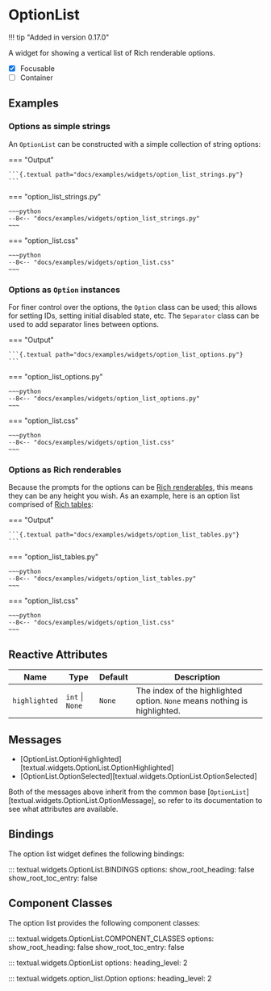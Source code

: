 # OptionList

!!! tip "Added in version 0.17.0"

A widget for showing a vertical list of Rich renderable options.

- [x] Focusable
- [ ] Container

## Examples

### Options as simple strings

An `OptionList` can be constructed with a simple collection of string
options:

=== "Output"

    ```{.textual path="docs/examples/widgets/option_list_strings.py"}
    ```

=== "option_list_strings.py"

    ~~~python
    --8<-- "docs/examples/widgets/option_list_strings.py"
    ~~~

=== "option_list.css"

    ~~~python
    --8<-- "docs/examples/widgets/option_list.css"
    ~~~

### Options as `Option` instances

For finer control over the options, the `Option` class can be used; this
allows for setting IDs, setting initial disabled state, etc. The `Separator`
class can be used to add separator lines between options.

=== "Output"

    ```{.textual path="docs/examples/widgets/option_list_options.py"}
    ```

=== "option_list_options.py"

    ~~~python
    --8<-- "docs/examples/widgets/option_list_options.py"
    ~~~

=== "option_list.css"

    ~~~python
    --8<-- "docs/examples/widgets/option_list.css"
    ~~~

### Options as Rich renderables

Because the prompts for the options can be [Rich
renderables](https://rich.readthedocs.io/en/latest/protocol.html), this
means they can be any height you wish. As an example, here is an option list
comprised of [Rich
tables](https://rich.readthedocs.io/en/latest/tables.html):

=== "Output"

    ```{.textual path="docs/examples/widgets/option_list_tables.py"}
    ```

=== "option_list_tables.py"

    ~~~python
    --8<-- "docs/examples/widgets/option_list_tables.py"
    ~~~

=== "option_list.css"

    ~~~python
    --8<-- "docs/examples/widgets/option_list.css"
    ~~~

## Reactive Attributes

| Name          | Type            | Default | Description                                                               |
| ------------- | --------------- | ------- | ------------------------------------------------------------------------- |
| `highlighted` | `int` \| `None` | `None`  | The index of the highlighted option. `None` means nothing is highlighted. |

## Messages

- [OptionList.OptionHighlighted][textual.widgets.OptionList.OptionHighlighted]
- [OptionList.OptionSelected][textual.widgets.OptionList.OptionSelected]

Both of the messages above inherit from the common base [`OptionList`][textual.widgets.OptionList.OptionMessage], so refer to its documentation to see what attributes are available.

## Bindings

The option list widget defines the following bindings:

::: textual.widgets.OptionList.BINDINGS
    options:
      show_root_heading: false
      show_root_toc_entry: false

## Component Classes

The option list provides the following component classes:

::: textual.widgets.OptionList.COMPONENT_CLASSES
    options:
      show_root_heading: false
      show_root_toc_entry: false



::: textual.widgets.OptionList
    options:
      heading_level: 2


::: textual.widgets.option_list.Option
    options:
      heading_level: 2
